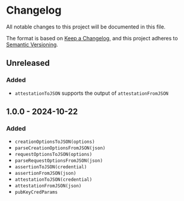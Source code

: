 # Changelog

All notable changes to this project will be documented in this file.

The format is based on [Keep a Changelog](https://keepachangelog.com/en/1.1.0/),
and this project adheres to
[Semantic Versioning](https://semver.org/spec/v2.0.0.html).

## Unreleased

### Added

- `attestationToJSON` supports the output of `attestationFromJSON`

## 1.0.0 - 2024-10-22

### Added

- `creationOptionsToJSON(options)`
- `parseCreationOptionsFromJSON(json)`
- `requestOptionsToJSON(options)`
- `parseRequestOptionsFromJSON(json)`
- `assertionToJSON(credential)`
- `assertionFromJSON(json)`
- `attestationToJSON(credential)`
- `attestationFromJSON(json)`
- `pubKeyCredParams`
